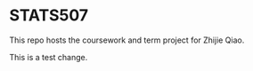 # STATS507
This repo hosts the coursework and term project for Zhijie Qiao.

This is a test change.
